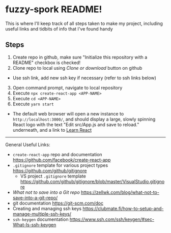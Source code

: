 # fuzzy-spork README!
This is where I'll keep track of all steps taken to make my project, including useful links and tidbits of info that I've found handy 
## Steps
1. Create repo in github, make sure "Initialize this repository with a README" checkbox is checked!
2. Clone repo to local using *Clone or download* button on github
* Use ssh link, add new ssh key if necessary (refer to ssh links below)
3. Open command prompt, navigate to local repository
4. Execute `npx create-react-app <APP-NAME>`
5. Execute `cd <APP-NAME>`
6. Execute `yarn start`
* The default web browser will open a new instance to `http://localhost:3000/`, and should display a large, slowly spinning React logo with the text "Edit src/App.js and save to reload." underneath, and a link to [Learn React](https://reactjs.org/)

---
General Useful Links:
* `create-react-app` repo and documentation https://github.com/facebook/create-react-app
* `.gitignore` template for various project types https://github.com/github/gitignore
  * VS project `.gitignore` template https://github.com/github/gitignore/blob/master/VisualStudio.gitignore
* *What not to save into a Git repo* https://zellwk.com/blog/what-not-to-save-into-a-git-repo/
* git documentation https://git-scm.com/doc
* Creating and managing ssh keys https://clubmate.fi/how-to-setup-and-manage-multiple-ssh-keys/
* `ssh-keygen` documentation https://www.ssh.com/ssh/keygen/#sec-What-Is-ssh-keygen
